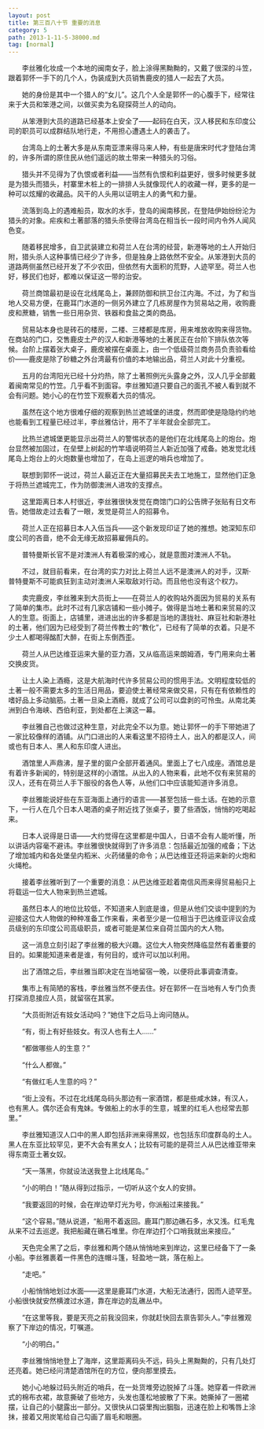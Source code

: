 ```yaml
---
layout: post
title: 第三百八十节 重要的消息
category: 5
path: 2013-1-11-5-38000.md
tag: [normal]
---
```


　　李丝雅化妆成一个本地的闽南女子，脸上涂得黑黝黝的，又戴了很深的斗笠，跟着郭怀一手下的几个人，伪装成到大员销售鹿皮的猎人一起去了大员。

　　她的身份是其中一个猎人的“女儿”。这几个人全是郭怀一的心腹手下，经常往来于大员和笨港之间，以做买卖为名窥探荷兰人的动向。

　　从笨港到大员的道路已经基本上安全了——起码在白天，汉人移民和东印度公司的职员可以成群结队地行走，不用担心遭遇土人的袭击了。

　　台湾岛上的土著大多是从东南亚漂来得马来人种，有些是唐宋时代才登陆台湾的，许多所谓的原住民从他们遥远的故土带来一种猎头的习俗。

　　猎头并不见得为了仇恨或者利益——当然有仇恨和利益更好，很多时候更多就是为猎头而猎头，村寨里木桩上的一排排人头就像现代人的收藏一样，更多的是一种可以炫耀的收藏品。风干的人头用以证明主人的勇气和力量。

　　流落到岛上的遇难船员，取水的水手，登岛的闽南移民，在登陆伊始纷纷沦为猎头的对象。疟疾和土著部落的猎头杀使得台湾岛在相当长一段时间内令外人闻风色变。

　　随着移民增多，自卫武装建立和荷兰人在台湾的经营，新港等地的土人开始归附，猎头杀人这种事情已经少了许多，但是独身上路依然不安全。从笨港到大员的道路两侧虽然已经开发了不少农田，但依然有大面积的荒野，人迹罕至。荷兰人也好，移民们也好，都难以保证这一带的治安。

　　荷兰商馆最初是设在北线尾岛上，兼顾防御和拱卫台江内海。不过，为了和当地人交易方便，在鹿耳门水道的一侧另外建立了几栋房屋作为贸易站之用，收购鹿皮和蔗糖，销售一些日用杂货、铁器和食盐之类的商品。

　　贸易站本身也是砖石的楼房，二楼、三楼都是库房，用来堆放收购来得货物。在商站的门口，交售鹿皮土产的汉人和新港等地的土著民正在台阶下排队依次等候。台阶上摆着张大桌子，鹿皮被摆在桌面上，由一个低级荷兰商务员负责验看给价——鹿皮是除了砂糖之外台湾最有价值的本地输出品，荷兰人对此十分重视。

　　五月的台湾阳光已经十分灼热，除了土著照例光头露身之外，汉人几乎全部戴着闽南常见的竹笠。几乎看不到面容。李丝雅知道只要自己的面孔不被人看到就不会有问题。她小心的在竹笠下观察着大员的情况。

　　虽然在这个地方很难仔细的观察到热兰遮城堡的进度，然而即使是隐隐约约地也能看到工程量已经过半，李丝雅估计，用不了半年就会全部完工。

　　比热兰遮城堡更能显示出荷兰人的警惕状态的是他们在北线尾岛上的炮台。炮台显然被加固过，在垒壁上树起的竹竿墙说明荷兰人新近加强了戒备。她发觉北线尾岛上炮台上的火炮数量也增加了，在岛上巡逻的哨兵也增加了。

　　联想到郭怀一说过，荷兰人最近正在大量招募民夫去工地施工，显然他们正急于将热兰遮城完工，作为防御澳洲人进攻的支撑点。

　　这里距离日本人村很近，李丝雅很快发觉在商馆门口的公告牌子张贴有日文布告。她借故走过去看了一眼，发觉是荷兰人的招募令。

　　荷兰人正在招募日本人入伍当兵——这个新发现印证了她的推想。她深知东印度公司的吝啬，绝不会无缘无故招募雇佣兵的。

　　普特曼斯长官不是对澳洲人有着极深的戒心，就是意图对澳洲人不轨。

　　不过，就目前看来，在台湾的实力对比上荷兰人远不是澳洲人的对手，汉斯·普特曼斯不可能疯狂到主动对澳洲人采取敌对行动。而且他也没有这个权力。

　　卖完鹿皮，李丝雅来到大员街上——在荷兰人的收购站外面因为贸易的关系有了简单的集市。此时不过有几家店铺和一些小摊子。做得是当地土著和来贸易的汉人的生意。街面上，店铺里，进进出出的许多都是当地的潇拢社、麻豆社和新港社的土著，他们因为已经受到了荷兰传教士的“教化”，已经有了简单的衣着。只是不少土人都喝得酩酊大醉，在街上东倒西歪。

　　荷兰人从巴达维亚运来大量的亚力酒，又从临高运来朗姆酒，专门用来向土著交换皮货。

　　让土人染上酒瘾，这是大航海时代许多贸易公司的惯用手法。文明程度较低的土著一般不需要太多的生活日用品，要迫使土著经常来做交易，只有在有依赖性的嗜好品上多动脑筋。土著一旦染上酒瘾，就成了公司可以盘剥的可怜虫。从南北美洲到白令海峡、西伯利亚，到处都在上演这一幕。

　　李丝雅自己也做过这种生意，对此完全不以为意。她让郭怀一的手下带她进了一家比较像样的酒铺。从门口进出的人来看这里不招待土人，出入的都是汉人，间或也有日本人、黑人和东印度人进出。

　　酒馆里人声鼎沸，屋子里的窗户全部开着通风。里面上了七八成座。酒馆总是有着许多新闻的，特别是这样的小酒馆。从出入的人物来看，此地不仅有来贸易的汉人，还有在荷兰人手下服役的各色人等，从他们口中应该能知道许多消息。

　　李丝雅能说好些在东亚海面上通行的语言——甚至包括一些土话。在她的示意下，一行人在几个日本人喝酒的桌子附近找了张桌子，要了些酒饭，悄悄的吃喝起来。

　　日本人说得是日语——大约觉得在这里都是中国人，日语不会有人能听懂，所以讲话内容毫不避讳。李丝雅很快就得到了许多消息：包括最近加强的戒备；下达了增加城内和各处堡垒内稻米、火药储量的命令；从巴达维亚还将运来新的火炮和火绳枪。

　　接着李丝雅听到了一个重要的消息：从巴达维亚趁着南信风而来得贸易船只上将载运一位大人物来到热兰遮城。

　　虽然日本人的地位比较低，不知道来人到底是谁，但是从他们交谈中提到的为迎接这位大人物做的种种准备工作来看，来者至少是一位相当于巴达维亚评议会成员级别的东印度公司高级职员，或者可能是某位来自荷兰国内的大人物。

　　这一消息立刻引起了李丝雅的极大兴趣。这位大人物突然降临显然有着重要的目的。如果能知道来者是谁，有何目的，或许可以加以利用。

　　出了酒馆之后，李丝雅当即决定在当地留宿一晚，以便将此事调查清查。

　　集市上有简陋的客栈，李丝雅当然不便去住。好在郭怀一在当地有人专门负责打探消息接应人员，就留宿在其家。

　　“大员街附近有妓女活动吗？”她住下之后马上询问随从。

　　“有，街上有好些妓女。有汉人也有土人……”

　　“都做哪些人的生意？”

　　“什么人都做。”

　　“有做红毛人生意的吗？”

　　“街上没有。不过在北线尾岛码头那边有一家酒馆，都是些咸水妹，有汉人，也有黑人。偶尔还会有鬼妹。专做船上的水手的生意，城里的红毛人也经常去那里。”

　　李丝雅知道汉人口中的黑人即包括非洲来得黑奴，也包括东印度群岛的土人。黑人在东亚比较罕见，更不大会有黑女人；比较有可能的是荷兰人从巴达维亚带来得东南亚土著女奴。

　　“天一落黑，你就设法送我登上北线尾岛。”

　　“小的明白！”随从得到过指示，一切听从这个女人的安排。

　　“我要返回的时候，会在岸边举灯光为号，你派船过来接我。”

　　“这个容易。”随从说道，“船用不着返回。鹿耳门那边礁石多，水又浅。红毛鬼从来不过去巡逻。我把船藏在礁石堆里。你在岸边打个口哨我就出来接应。”

　　天色完全黑了之后，李丝雅和两个随从悄悄地来到岸边，这里已经备下了一条小船。李丝雅裹着一件黑色的连帽斗篷，轻盈地一跳，落在船上。

　　“走吧。”

　　小船悄悄地划过水面——这里是鹿耳门水道，大船无法通行，因而人迹罕至。小船很快就安然横渡过水道，靠在岸边的乱礁丛中。

　　“在这里等我，要是天亮之前我没回来，你就赶快回去禀告郭头人。”李丝雅观察了下岸边的情况，叮嘱道。

　　“小的明白。”

　　李丝雅悄悄地登上了海岸，这里距离码头不远，码头上黑黝黝的，只有几处灯还亮着。她已经问清楚酒馆所在的方位，便向那里摸去。

　　她小心地躲过码头附近的哨兵，在一处货堆旁边脱掉了斗篷。她穿着一件欧洲式的棉布衣裙，故意撕破了些地方，头发也蓬松地披散了下来。她撕掉了一圈裙摆，让自己的小腿露出一部分。又很快从口袋里掏出胭脂，迅速在脸上和嘴唇上涂抹，接着又用炭笔给自己勾画了眉毛和眼圈。
